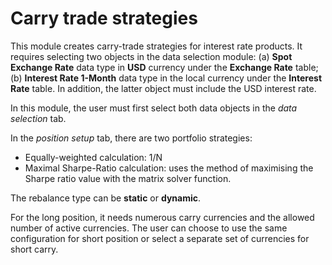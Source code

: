 # Carry trade strategies

This module creates carry-trade strategies for interest rate products. It requires selecting two objects in the data selection module: (a) **Spot Exchange Rate** data type in **USD** currency under the **Exchange Rate** table; (b) **Interest Rate 1-Month** data type in the local currency under the **Interest Rate** table. In addition, the latter object must include the USD interest rate.

In this module, the user must first select both data objects in the _data selection_ tab.

In the _position setup_ tab, there are two portfolio strategies:

* Equally-weighted calculation: 1/N
* Maximal Sharpe-Ratio calculation: uses the method of maximising the Sharpe ratio value with the matrix solver function.

The rebalance type can be **static** or **dynamic**.

For the long position, it needs numerous carry currencies and the allowed number of active currencies. The user can choose to use the same configuration for short position or select a separate set of currencies for short carry.
